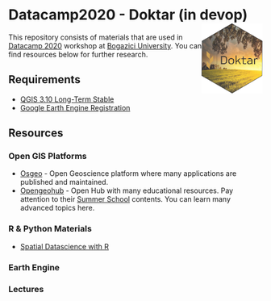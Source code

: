 # Datacamp2020 - Doktar (in devop) <a href='https://www.doktar.com/'><img src='images/doktarhex2.png' align="right" height="139" /></a>

This repository consists of materials that are used
in [Datacamp 2020](http://datacamp.boun.edu.tr/) workshop
 at [Bogazici University](http://www.boun.edu.tr/en-US/Index). You can find resources below for further research.


## Requirements

- [QGIS 3.10 Long-Term Stable](https://qgis.org/en/site/forusers/download.html)
- [Google Earth Engine Registration](https://code.earthengine.google.com/)

## Resources

### Open GIS Platforms
- [Osgeo](https://www.osgeo.org/initiatives/open-geoscience/) - Open Geoscience platform where many applications are published and maintained.
- [Opengeohub](https://www.opengeohub.org/) - Open Hub with many educational resources.
 Pay attention to their [Summer School](https://www.youtube.com/c/OpenGeoHubFoundation/playlists) contents. You can learn many advanced topics here.
### R & Python Materials
- [Spatial Datascience with R](https://keen-swartz-3146c4.netlify.app/)
### Earth Engine
### Lectures


